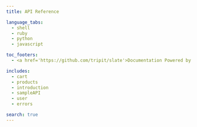 ```yaml
---
title: API Reference

language_tabs:
  - shell
  - ruby
  - python
  - javascript

toc_footers:
  - <a href='https://github.com/tripit/slate'>Documentation Powered by Slate</a>

includes:
  - cart
  - products
  - introduction
  - sampleAPI
  - user
  - errors

search: true
---
```









   
